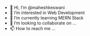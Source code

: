 - 👋 Hi, I’m @maheshkeswani
- 👀 I’m interested in Web Development
- 🌱 I’m currently learning MERN Stack 
- 💞️ I’m looking to collaborate on ...
- 📫 How to reach me ...

<!---
maheshkeswani/maheshkeswani is a ✨ special ✨ repository because its `README.md` (this file) appears on your GitHub profile.
You can click the Preview link to take a look at your changes.
--->
